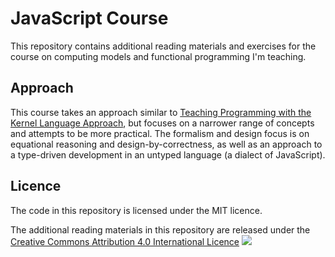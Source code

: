 JavaScript Course
=================

This repository contains additional reading materials and exercises for the
course on computing models and functional programming I'm teaching.


## Approach

This course takes an approach similar to
[Teaching Programming with the Kernel Language Approach](http://www.info.ucl.ac.be/~pvr/fdpefinalweb.pdf),
but focuses on a narrower range of concepts and attempts to be more
practical. The formalism and design focus is on equational reasoning and
design-by-correctness, as well as an approach to a type-driven development in
an untyped language (a dialect of JavaScript).


## Licence

The code in this repository is licensed under the MIT licence.

The additional reading materials in this repository are released under the
[Creative Commons Attribution 4.0 International Licence](http://creativecommons.org/licenses/by/4.0) ![](http://i.creativecommons.org/l/by/4.0/80x15.png)
